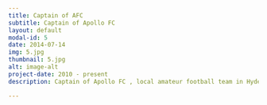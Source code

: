 ```yaml
---
title: Captain of AFC
subtitle: Captain of Apollo FC
layout: default
modal-id: 5
date: 2014-07-14
img: 5.jpg
thumbnail: 5.jpg
alt: image-alt
project-date: 2010 - present
description: Captain of Apollo FC , local amateur football team in Hyderabad. 

---
```

